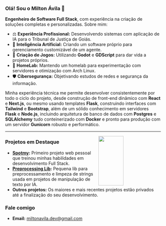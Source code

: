 ### Olá! Sou o Milton Ávila 👋

**Engenheiro de Software Full Stack**, com experiência na criação de soluções completas e personalizadas. Sobre mim:

-   ⚖️ **Experiência Profissional:** Desenvolvendo sistemas com aplicação de IA para o Tribunal de Justiça de Goiás.
-   🧠 **Inteligência Artificial:** Criando um software próprio para gerenciamento customizável de um agente.
-   👾 **Criação de Jogos:** Utilizando **Godot** e **GDScript** para dar vida a projetos próprios.
-   🧪 **HomeLab:** Mantendo um homelab para experimentação com servidores e otimização com Arch Linux.
-   🛡️ **Cibersegurança:** Objetivando estudos de redes e segurança da informação.

Minha experiência técnica me permite desenvolver consistentemente por todo o ciclo do projeto, desde construção de front-end dinâmico com **React** e **Next.js**, ou mesmo usando templates **Flask**, construindo interfaces com **Tailwind** e **Bootstrap**, além de um sólido conhecimento em servidores **Flask** e **Node.js**, incluindo arquitetura de banco de dados com **Postgres** e **SQLAlchemy** tudo conteinerizado com **Docker** e pronto para produção com um servidor **Gunicorn** robusto e performático.

---

<img width="40%" height="160em" align="right" src="https://github-readme-stats.vercel.app/api/top-langs/?username=Milton-Avila&layout=compact&langs_count=7&theme=dark"/>

### Projetos em Destaque

-   **[Spotmy](https://github.com/Milton-Avila/Spotmy):** Primeiro projeto web pessoal que treinou minhas habilidades em desenvolvimento Full Stack.
-   **[Preprocessing Lib](https://github.com/TJGO-DIACDE/berna_tjgo_diacde_lib):** Pequena lib para preprocessamento e limpeza de strings usada em projetos de manipulação de texto por IA.
-   **Outros projetos:** Os maiores e mais recentes projetos estão privados até a finalização do seu desenvolvimento.

### Fale comigo

-   **Email:** miltonavila.dev@gmail.com 
